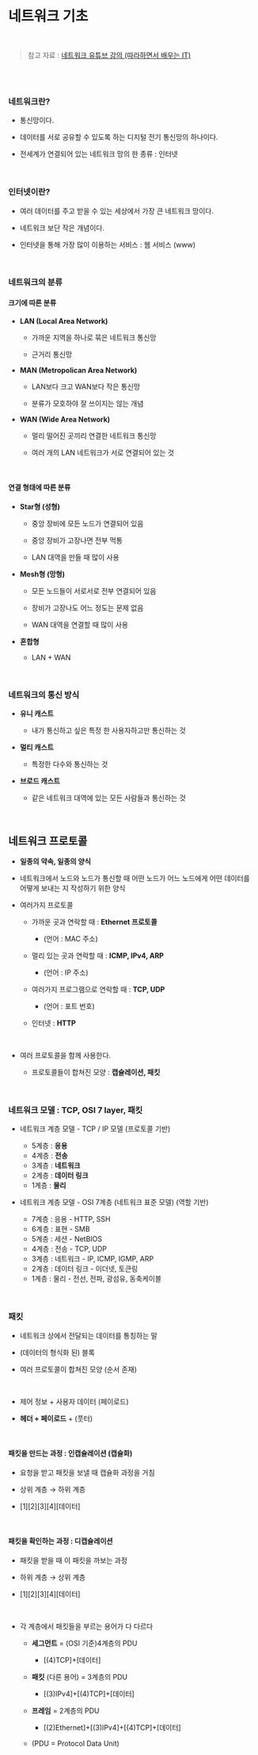 # 네트워크 기초

<br/>

> 참고 자료 : <a href="https://youtube.com/playlist?list=PL0d8NnikouEWcF1jJueLdjRIC4HsUlULi">네트워크 유튜브 강의 (따라하면서 배우는 IT)</a>

<!-- <br/><br/>

### 목차

- <a href=""></a> -->

<br/><br/>

### 네트워크란?

- 통신망이다.

- 데이터를 서로 공유할 수 있도록 하는 디지털 전기 통신망의 하나이다.

- 전세계가 연결되어 있는 네트워크 망의 한 종류 : 인터넷

<br/>

### 인터넷이란?

- 여러 데이터를 주고 받을 수 있는 세상에서 가장 큰 네트워크 망이다.

- 네트워크 보단 작은 개념이다.

- 인터넷을 통해 가장 많이 이용하는 서비스 : 웹 서비스 (www)

<br/>

### 네트워크의 분류

#### 크기에 따른 분류

- **LAN (Local Area Network)**

  - 가까운 지역을 하나로 묶은 네트워크 통신망

  - 근거리 통신망

- **MAN (Metropolican Area Network)**

  - LAN보다 크고 WAN보다 작은 통신망

  - 분류가 모호하야 잘 쓰이지는 않는 개념

- **WAN (Wide Area Network)**

  - 멀리 떨어진 곳끼리 연결한 네트워크 통신망

  - 여러 개의 LAN 네트워크가 서로 연결되어 있는 것

<br/>

#### 연결 형태에 따른 분류

- **Star형 (성형)**

  - 중앙 장비에 모든 노드가 연결되어 있음

  - 중앙 장비가 고장나면 전부 먹통
  - LAN 대역을 만들 때 많이 사용

- **Mesh형 (망형)**

  - 모든 노드들이 서로서로 전부 연결되어 있음

  - 장비가 고장나도 어느 정도는 문제 없음
  - WAN 대역을 연결할 때 많이 사용

- **혼합형**

  - LAN + WAN

<br/>

### 네트워크의 통신 방식

- **유니 캐스트**

  - 내가 통신하고 싶은 특정 한 사용자하고만 통신하는 것

- **멀티 캐스트**

  - 특정한 다수와 통신하는 것

- **브로드 캐스트**

  - 같은 네트워크 대역에 있는 모든 사람들과 통신하는 것

<br/>

## 네트워크 프로토콜

- **일종의 약속, 일종의 양식**

- 네트워크에서 노드와 노드가 통신할 때 어떤 노드가 어느 노드에게 어떤 데이터를 어떻게 보내는 지 작성하기 위한 양식

- 여러가지 프로토콜

  - 가까운 곳과 연락할 때 : **Ethernet 프로토콜**

    - (언어 : MAC 주소)

  - 멀리 있는 곳과 연락할 때 : **ICMP, IPv4, ARP**

    - (언어 : IP 주소)

  - 여러가지 프로그램으로 연락할 때 : **TCP, UDP**

    - (언어 : 포트 번호)

  - 인터넷 : **HTTP**

<br/>

- 여러 프로토콜을 함께 사용한다.

  - 프로토콜들이 합쳐진 모양 : **캡슐레이션, 패킷**

<br/>

### 네트워크 모델 : TCP, OSI 7 layer, 패킷

- 네트워크 계층 모델 - TCP / IP 모델 (프로토콜 기반)

  - 5계층 : **응용**
  - 4계층 : **전송**
  - 3계층 : **네트워크**
  - 2계층 : **데이터 링크**
  - 1계층 : **물리**

- 네트워크 계층 모델 - OSI 7계층 (네트워크 표준 모델) (역할 기반)

  - 7계층 : 응용 - HTTP, SSH
  - 6계층 : 표현 - SMB
  - 5계층 : 세션 - NetBIOS
  - 4계층 : 전송 - TCP, UDP
  - 3계층 : 네트워크 - IP, ICMP, IGMP, ARP
  - 2계층 : 데이터 링크 - 이더넷, 토큰링
  - 1계층 : 물리 - 전선, 전파, 광섬유, 동축케이블

<br/>

### 패킷

- 네트워크 상에서 전달되는 데이터를 통칭하는 말

- (데이터의 형식화 된) 블록

- 여러 프로토콜이 합쳐진 모양 (순서 존재)

<br/>

- 제어 정보 + 사용자 데이터 (페이로드)

- **헤더 + 페이로드** + (풋터)

<br/>

#### 패킷을 만드는 과정 : **인캡슐레이션** (캡슐화)

- 요청을 받고 패킷을 보낼 때 캡슐화 과정을 거침

- 상위 계층 → 하위 계층

- [1][2][3][4][데이터]

<br/>

#### 패킷을 확인하는 과정 : **디캡슐레이션**

- 패킷을 받을 때 이 패킷을 까보는 과정

- 하위 계층 → 상위 계층

- [1][2][3][4][데이터]

<br/>

- 각 계층에서 패킷들을 부르는 용어가 다 다르다

  - **세그먼트** = (OSI 기준)4계층의 PDU

    - [(4)TCP]+[데이터]

  - **패킷** (다른 용어) = 3계층의 PDU

    - [(3)IPv4]+[(4)TCP]+[데이터]

  - **프레임** = 2계층의 PDU

    - [(2)Ethernet]+[(3)IPv4]+[(4)TCP]+[데이터]

  - (PDU = Protocol Data Unit)

<br/>
